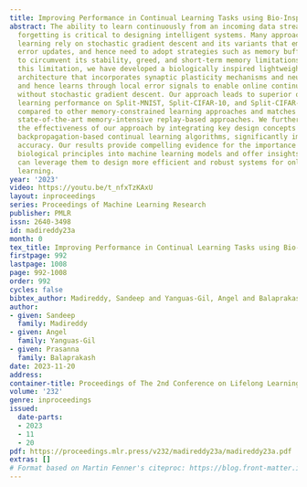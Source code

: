 ```yaml
---
title: Improving Performance in Continual Learning Tasks using Bio-Inspired Architectures
abstract: The ability to learn continuously from an incoming data stream without catastrophic
  forgetting is critical to designing intelligent systems. Many approaches to continual
  learning rely on stochastic gradient descent and its variants that employ global
  error updates, and hence need to adopt strategies such as memory buffers or replay
  to circumvent its stability, greed, and short-term memory limitations. To address
  this limitation, we have developed a biologically inspired lightweight neural network
  architecture that incorporates synaptic plasticity mechanisms and neuromodulation
  and hence learns through local error signals to enable online continual learning
  without stochastic gradient descent. Our approach leads to superior online continual
  learning performance on Split-MNIST, Split-CIFAR-10, and Split-CIFAR-100 datasets
  compared to other memory-constrained learning approaches and matches that of the
  state-of-the-art memory-intensive replay-based approaches. We further demonstrate
  the effectiveness of our approach by integrating key design concepts into other
  backpropagation-based continual learning algorithms, significantly improving their
  accuracy. Our results provide compelling evidence for the importance of incorporating
  biological principles into machine learning models and offer insights into how we
  can leverage them to design more efficient and robust systems for online continual
  learning.
year: '2023'
video: https://youtu.be/t_nfxTzKAxU
layout: inproceedings
series: Proceedings of Machine Learning Research
publisher: PMLR
issn: 2640-3498
id: madireddy23a
month: 0
tex_title: Improving Performance in Continual Learning Tasks using Bio-Inspired Architectures
firstpage: 992
lastpage: 1008
page: 992-1008
order: 992
cycles: false
bibtex_author: Madireddy, Sandeep and Yanguas-Gil, Angel and Balaprakash, Prasanna
author:
- given: Sandeep
  family: Madireddy
- given: Angel
  family: Yanguas-Gil
- given: Prasanna
  family: Balaprakash
date: 2023-11-20
address:
container-title: Proceedings of The 2nd Conference on Lifelong Learning Agents
volume: '232'
genre: inproceedings
issued:
  date-parts:
  - 2023
  - 11
  - 20
pdf: https://proceedings.mlr.press/v232/madireddy23a/madireddy23a.pdf
extras: []
# Format based on Martin Fenner's citeproc: https://blog.front-matter.io/posts/citeproc-yaml-for-bibliographies/
---
```

